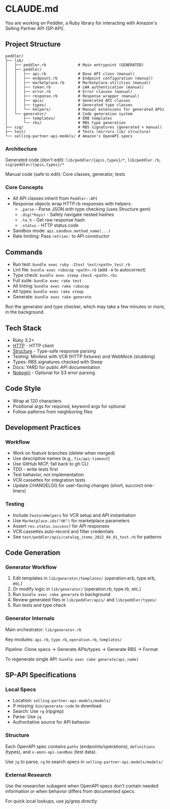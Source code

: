 # CLAUDE.md

You are working on Peddler, a Ruby library for interacting with Amazon's Selling Partner API (SP-API).

## Project Structure

```
peddler/
├── lib/
│   ├── peddler.rb              # Main entrypoint (GENERATED)
│   ├── peddler/
│   │   ├── api.rb              # Base API class (manual)
│   │   ├── endpoint.rb         # Endpoint configuration (manual)
│   │   ├── marketplace.rb      # Marketplace utilities (manual)
│   │   ├── token.rb            # LWA authentication (manual)
│   │   ├── error.rb            # Error classes (manual)
│   │   ├── response.rb         # Response wrapper (manual)
│   │   ├── apis/               # Generated API classes
│   │   ├── types/              # Generated type classes
│   │   └── helpers/            # Manual extensions for generated APIs
│   └── generator/              # Code generation system
│       ├── templates/          # ERB templates
│       └── rbs/                # RBS type generation
├── sig/                        # RBS signatures (generated + manual)
├── test/                       # Tests (mirrors lib/ structure)
└── selling-partner-api-models/ # Amazon's OpenAPI specs
```

### Architecture

Generated code (don't edit): `lib/peddler/{apis,types}/*`, `lib/peddler.rb`, `sig/peddler/{apis,types}/*`

Manual code (safe to edit): Core classes, generator, tests

### Core Concepts

- All API classes inherit from `Peddler::API`
- Response objects wrap HTTP.rb responses with helpers:
  - `.parse` - Parse JSON with type checking (uses Structure gem)
  - `.dig(*keys)` - Safely navigate nested hashes
  - `.to_h` - Get raw response hash
  - `.status` - HTTP status code
- Sandbox mode: `api.sandbox.method_name(...)`
- Rate limiting: Pass `retries:` to API constructor

## Commands

- Run test: `bundle exec ruby -Itest test/<path>_test.rb`
- Lint file: `bundle exec rubocop <path>.rb` (add `-A` to autocorrect)
- Type check: `bundle exec steep check <path>.rbs`
- Full suite: `bundle exec rake test`
- All linting: `bundle exec rake rubocop`
- All types: `bundle exec rake steep`
- Generate: `bundle exec rake generate`

Run the generator and type checker, which may take a few minutes or more, in the background.

## Tech Stack

- Ruby 3.2+
- [HTTP](https://github.com/httprb/http) - HTTP client
- [Structure](https://github.com/hakanensari/structure) - Type-safe response parsing
- Testing: Minitest with VCR (HTTP fixtures) and WebMock (stubbing)
- Types: RBS signatures checked with Steep
- Docs: YARD for public API documentation
- [Nokogiri](https://nokogiri.org) - Optional for S3 error parsing

## Code Style

- Wrap at 120 characters
- Positional args for required, keyword args for optional
- Follow patterns from neighboring files

## Development Practices

### Workflow

- Work on feature branches (delete when merged)
- Use descriptive names (e.g., `fix/api-timeout`)
- Use GitHub MCP, fall back to gh CLI
- TDD - write tests first
- Test behavior, not implementation
- VCR cassettes for integration tests
- Update CHANGELOG for user-facing changes (short, succinct one-liners)

### Testing

- Include `FeatureHelpers` for VCR setup and API instantiation
- Use `Marketplace.ids("UK")` for marketplace parameters
- Assert `res.status.success?` for API responses
- VCR cassettes auto-record and filter credentials
- See `test/peddler/apis/catalog_items_2022_04_01_test.rb` for patterns

## Code Generation

### Generator Workflow

1. Edit templates in `lib/generator/templates/` (operation.erb, type.erb, etc.)
2. Or modify logic in `lib/generator/` (operation.rb, type.rb, etc.)
3. Run `bundle exec rake generate` in background
4. Review generated files in `lib/peddler/apis/` and `lib/peddler/types/`
5. Run tests and type check

### Generator Internals

Main orchestrator: `lib/generator.rb`

Key modules: `api.rb`, `type.rb`, `operation.rb`, `templates/`

Pipeline: Clone specs → Generate APIs/types → Generate RBS → Format

To regenerate single API: `bundle exec rake generate[api_name]`

## SP-API Specifications

### Local Specs

- Location: `selling-partner-api-models/models/`
- If missing: `bin/generate-code` to download
- Search: Use `rg` (ripgrep)
- Parse: Use `jq`
- Authoritative source for API behavior

### Structure

Each OpenAPI spec contains `paths` (endpoints/operations), `definitions` (types), and `x-amzn-api-sandbox` (test data).

Use `jq` to parse, `rg` to search specs in `selling-partner-api-models/models/`

### External Research

Use the researcher subagent when OpenAPI specs don't contain needed information or when behavior differs from documented specs.

For quick local lookups, use jq/grep directly.
